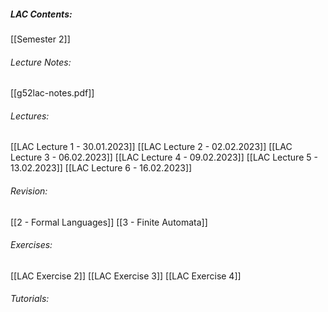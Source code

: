 ##### LAC Contents:
 [[Semester 2]]
 
###### Lecture Notes:
 [[g52lac-notes.pdf]]
 
###### Lectures:
 [[LAC Lecture 1 - 30.01.2023]]
 [[LAC Lecture 2 - 02.02.2023]]
 [[LAC Lecture 3 - 06.02.2023]]
 [[LAC Lecture 4 - 09.02.2023]]
 [[LAC Lecture 5 - 13.02.2023]]
 [[LAC Lecture 6 - 16.02.2023]]
###### Revision:
[[2 - Formal Languages]]
[[3 - Finite Automata]]

###### Exercises:
[[LAC Exercise 2]]
[[LAC Exercise 3]]
[[LAC Exercise 4]]
###### Tutorials:


